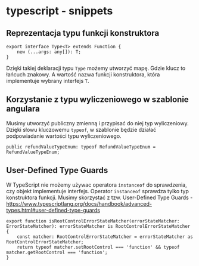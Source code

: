 # typescript - snippets

## Reprezentacja typu funkcji konstruktora
```
export interface Type<T> extends Function {
    new (...args: any[]): T;
}
```

Dzięki takiej deklaracji typu `Type` możemy utworzyć mapę. Gdzie klucz to łańcuch znakowy.
A wartość nazwa funkcji konstruktora, która implementuje wybrany interfejs `T`.

## Korzystanie z typu wyliczeniowego w szablonie angulara
Musimy utworzyć publiczny zmienną i przypisać do niej typ wyliczeniowy.
Dzięki słowu kluczowemu `typeof`, w szablonie będzie działać podpowiadanie wartości typu wyliczeniowego.

```
public refundValueTypeEnum: typeof RefundValueTypeEnum = RefundValueTypeEnum;
```

## User-Defined Type Guards
W TypeScript nie możemy używac operatora `instanceof` do sprawdzenia, czy objekt implementuje interfejs.
Operator `instanceof` sprawdza tylko typ konstruktora funkcji. Musimy skorzystać z tzw. User-Defined Type Guards - https://www.typescriptlang.org/docs/handbook/advanced-types.html#user-defined-type-guards

```
export function isRootControlErrorStateMatcher(errorStateMatcher: ErrorStateMatcher): errorStateMatcher is RootControlErrorStateMatcher {
    const matcher: RootControlErrorStateMatcher = errorStateMatcher as RootControlErrorStateMatcher;
    return typeof matcher.setRootControl === 'function' && typeof matcher.getRootControl === 'function';
}
```

